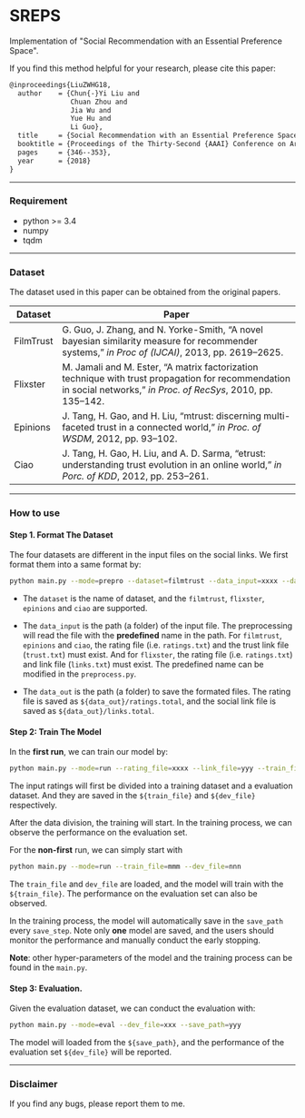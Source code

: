 # SREPS

Implementation of "Social Recommendation with an Essential Preference Space".

If you find this method helpful for your research, please cite this paper:

```latex
@inproceedings{LiuZWHG18,
  author    = {Chun{-}Yi Liu and
               Chuan Zhou and
               Jia Wu and
               Yue Hu and
               Li Guo},
  title     = {Social Recommendation with an Essential Preference Space},
  booktitle = {Proceedings of the Thirty-Second {AAAI} Conference on Artificial Intelligence (AAAI-18)},
  pages     = {346--353},
  year      = {2018}
}
```

------

### Requirement

- python >= 3.4
- numpy
- tqdm

------

### Dataset

The dataset used in this paper can be obtained from the original papers.

| Dataset   | Paper                                                        |
| --------- | ------------------------------------------------------------ |
| FilmTrust | G. Guo, J. Zhang, and N. Yorke-Smith, “A novel bayesian similarity measure for recommender systems,” *in Proc of (IJCAI)*, 2013, pp. 2619–2625. |
| Flixster  | M. Jamali and M. Ester, “A matrix factorization technique with trust propagation for recommendation in social networks,” *in Proc. of RecSys*, 2010, pp. 135–142. |
| Epinions  | J. Tang, H. Gao, and H. Liu, “mtrust: discerning multi-faceted trust in a connected world,” *in Proc. of WSDM*, 2012, pp. 93–102. |
| Ciao      | J. Tang, H. Gao, H. Liu, and A. D. Sarma, “etrust: understanding trust evolution in an online world,” *in Porc. of KDD*, 2012, pp. 253–261. |

------

### How to use

#### Step 1. Format The Dataset

The four datasets are different in the input files on the social links. We first format them into a same format by:

```bash
python main.py --mode=prepro --dataset=filmtrust --data_input=xxxx --data_output=yyy
```

* The `dataset` is the name of dataset, and the `filmtrust`, `flixster`, `epinions` and `ciao` are supported. 

* The `data_input` is the path (a folder) of the input file. The preprocessing will read the file with the **predefined** name in the path. For `filmtrust`, `epinions` and `ciao`, the rating file (i.e. `ratings.txt`) and the trust link file (`trust.txt`) must exist. And for `flixster`, the rating file (i.e. `ratings.txt`) and link file (`links.txt`) must exist. The predefined name can be modified in the `preprocess.py`.
* The `data_out` is the path (a folder) to save the formated files. The rating file is saved as `${data_out}/ratings.total`, and the social link file is saved as `${data_out}/links.total`.

#### Step 2: Train The Model

In the **first run**, we can train our model by:

```bash
python main.py --mode=run --rating_file=xxxx --link_file=yyy --train_file=mmm --dev_file=nnn
```

The input ratings will first be divided into a training dataset and a evaluation dataset. And they are saved in the `${train_file}` and `${dev_file}` respectively. 

After the data division, the training will start. In the training process, we can observe the performance on the evaluation set.

For the **non-first** run, we can simply start with 

```bash
python main.py --mode=run --train_file=mmm --dev_file=nnn
```

 The `train_file` and `dev_file` are loaded, and the model will train with the `${train_file}`. The performance on the evaluation set can also be observed.

In the training process, the model will automatically save in the `save_path` every `save_step`. Note only **one** model are saved, and the users should monitor the performance and manually conduct the early stopping.

**Note**: other hyper-parameters of the model and the training process can be found in the `main.py`. 

#### Step 3: Evaluation.

Given the evaluation dataset, we can conduct the evaluation with:

```bash
python main.py --mode=eval --dev_file=xxx --save_path=yyy
```

The model will loaded from the `${save_path}`, and the performance of the evaluation set `${dev_file}` will be reported.

------

### Disclaimer

If you find any bugs, please report them to me.